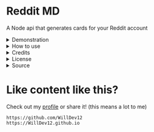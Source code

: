 # Reddit MD

A Node api that generates cards for your Reddit account

<details>
<summary>Demonstration</summary>
<br>

|                                   Preview                                   |            Query            |
| :-------------------------------------------------------------------------: | :-------------------------: |
|  ![snoo](https://reddit-markdown-cards.vercel.app/api?type=snoo&name=spez)  | `/api?type=snoo&name=spez`  |
|  ![card](https://reddit-markdown-cards.vercel.app/api?type=card&name=spez)  | `/api?type=card&name=spez`  |
| ![card](https://reddit-markdown-cards.vercel.app/api?type=banner&name=spez) | `/api?type=banner&ame=spez` |

</details>
<details>
<summary>How to use</summary>
<br>

Add your reddit username `u/[name]` and content type to the end of the vercel url.

| `type`     | `name` |
| :------- | :------: |
| `card`   |   any    |
| `snoo`   |   any    |
| `banner` |   any    |

Need help? adjust the following link:
`https://reddit-markdown-cards.vercel.app/api?type=snoo&name=spez`

</details>
<details>
<summary>Credits</summary>
<br>

```
WillDevv12
```

</details>
<details>
<summary>License</summary>
<br>

```
MIT license
```

</details>
<details>
<summary>Source</summary>
<br>

This project is open source and free to edit.

</details>

# Like content like this?

Check out my [profile](https://github.com/WillDev12) or share it! (this means a lot to me)

```
https://github.com/WillDev12
https://WillDev12.github.io
```
